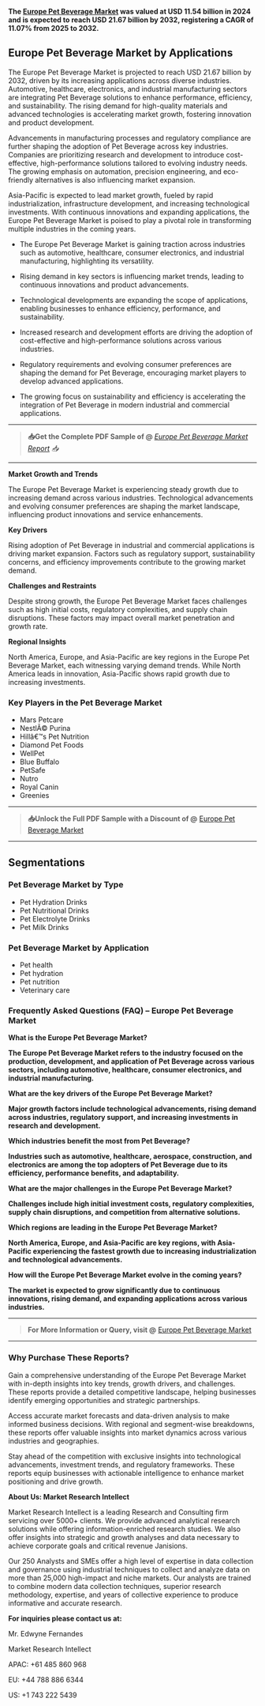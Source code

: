<p><strong>The <a href="https://www.marketresearchintellect.com/download-sample/?rid=1006978&amp;utm_source=Pulse-April-Europe&amp;utm_medium=852">Europe Pet Beverage Market</a> was valued at USD 11.54 billion in 2024 and is expected to reach USD 21.67 billion by 2032, registering a CAGR of 11.07% from 2025 to 2032.</strong></p><h2>Europe Pet Beverage Market by Applications&nbsp;</h2><p><p>The Europe Pet Beverage Market is projected to reach USD 21.67 billion by 2032, driven by its increasing applications across diverse industries. Automotive, healthcare, electronics, and industrial manufacturing sectors are integrating Pet Beverage solutions to enhance performance, efficiency, and sustainability. The rising demand for high-quality materials and advanced technologies is accelerating market growth, fostering innovation and product development.</p><p>Advancements in manufacturing processes and regulatory compliance are further shaping the adoption of Pet Beverage across key industries. Companies are prioritizing research and development to introduce cost-effective, high-performance solutions tailored to evolving industry needs. The growing emphasis on automation, precision engineering, and eco-friendly alternatives is also influencing market expansion.</p><p>Asia-Pacific is expected to lead market growth, fueled by rapid industrialization, infrastructure development, and increasing technological investments. With continuous innovations and expanding applications, the Europe Pet Beverage Market is poised to play a pivotal role in transforming multiple industries in the coming years.</p></p><ul><li><p>The Europe Pet Beverage Market is gaining traction across industries such as automotive, healthcare, consumer electronics, and industrial manufacturing, highlighting its versatility.</p></li><li><p>Rising demand in key sectors is influencing market trends, leading to continuous innovations and product advancements.</p></li><li><p>Technological developments are expanding the scope of applications, enabling businesses to enhance efficiency, performance, and sustainability.</p></li><li><p>Increased research and development efforts are driving the adoption of cost-effective and high-performance solutions across various industries.</p></li><li><p>Regulatory requirements and evolving consumer preferences are shaping the demand for Pet Beverage, encouraging market players to develop advanced applications.</p></li><li><p>The growing focus on sustainability and efficiency is accelerating the integration of Pet Beverage in modern industrial and commercial applications.</p></li></ul><hr /><blockquote><p><strong><span class="font-[700]">📥Get the Complete PDF Sample of @ </span></strong><em><span class="font-[700]"><a href="https://www.marketresearchintellect.com/download-sample/?rid=1006978&amp;utm_source=Pulse-April-Europe&amp;utm_medium=852" target="_blank" data-tracking-control-name="article-ssr-frontend-pulse_little-text-block" data-tracking-will-navigate="" data-test-link="">Europe Pet Beverage Market Report</a>&nbsp;📥</span></em></p></blockquote><hr /><p class="" data-start="77" data-end="360"><strong data-start="77" data-end="105">Market Growth and Trends</strong></p><p class="" data-start="77" data-end="360">The Europe Pet Beverage Market is experiencing steady growth due to increasing demand across various industries. Technological advancements and evolving consumer preferences are shaping the market landscape, influencing product innovations and service enhancements.</p><p class="" data-start="362" data-end="606"><strong data-start="362" data-end="377">Key Drivers</strong></p><p class="" data-start="362" data-end="606">Rising adoption of Pet Beverage in industrial and commercial applications is driving market expansion. Factors such as regulatory support, sustainability concerns, and efficiency improvements contribute to the growing market demand.</p><p class="" data-start="608" data-end="849"><strong data-start="608" data-end="637">Challenges and Restraints</strong></p><p class="" data-start="608" data-end="849">Despite strong growth, the Europe Pet Beverage Market faces challenges such as high initial costs, regulatory complexities, and supply chain disruptions. These factors may impact overall market penetration and growth rate.</p><p class="" data-start="851" data-end="1095"><strong data-start="851" data-end="872">Regional Insights</strong></p><p class="" data-start="851" data-end="1095">North America, Europe, and Asia-Pacific are key regions in the Europe Pet Beverage Market, each witnessing varying demand trends. While North America leads in innovation, Asia-Pacific shows rapid growth due to increasing investments.</p><p><h3>Key Players in the Pet Beverage Market </h3><ul><li>Mars Petcare</li><li> NestlÃ© Purina</li><li> Hillâ€™s Pet Nutrition</li><li> Diamond Pet Foods</li><li> WellPet</li><li> Blue Buffalo</li><li> PetSafe</li><li> Nutro</li><li> Royal Canin</li><li> Greenies</li></ul></p><hr /><blockquote><p><strong>📥Unlock the Full PDF Sample with a Discount of @</strong> <a href="https://www.marketresearchintellect.com/ask-for-discount/?rid=1006978&amp;utm_source=Pulse-April-Europe&amp;utm_medium=852">Europe Pet Beverage Market</a></p></blockquote><hr /><p><h2>Segmentations</h2><h3>Pet Beverage Market by Type</h3><ul><li>Pet Hydration Drinks</li><li> Pet Nutritional Drinks</li><li> Pet Electrolyte Drinks</li><li> Pet Milk Drinks</li></ul><h3>Pet Beverage Market by Application</h3><ul><li>Pet health</li><li> Pet hydration</li><li> Pet nutrition</li><li> Veterinary care</li></ul></p><h3><strong>Frequently Asked Questions (FAQ) &ndash; Europe Pet Beverage Market</strong></h3><p><strong>What is the Europe Pet Beverage Market?</strong></p><p><strong>The Europe Pet Beverage Market refers to the industry focused on the production, development, and application of Pet Beverage across various sectors, including automotive, healthcare, consumer electronics, and industrial manufacturing.</strong></p><p><strong>What are the key drivers of the Europe Pet Beverage Market?</strong></p><p><strong>Major growth factors include technological advancements, rising demand across industries, regulatory support, and increasing investments in research and development.</strong></p><p><strong>Which industries benefit the most from Pet Beverage?</strong></p><p><strong>Industries such as automotive, healthcare, aerospace, construction, and electronics are among the top adopters of Pet Beverage due to its efficiency, performance benefits, and adaptability.</strong></p><p><strong>What are the major challenges in the Europe Pet Beverage Market?</strong></p><p><strong>Challenges include high initial investment costs, regulatory complexities, supply chain disruptions, and competition from alternative solutions.</strong></p><p><strong>Which regions are leading in the Europe Pet Beverage Market?</strong></p><p><strong>North America, Europe, and Asia-Pacific are key regions, with Asia-Pacific experiencing the fastest growth due to increasing industrialization and technological advancements.</strong></p><p><strong>How will the Europe Pet Beverage Market evolve in the coming years?</strong></p><p><strong>The market is expected to grow significantly due to continuous innovations, rising demand, and expanding applications across various industries.</strong></p><hr /><blockquote><p><span class="font-[700]"><strong>For More Information or Query, visit&nbsp;@</strong>&nbsp;</span><span class="font-[700]"><a href="https://www.marketresearchintellect.com/product/global-pet-beverage-market/?utm_source=Linkedin&utm_medium=852" target="_blank" data-tracking-control-name="article-ssr-frontend-pulse_little-text-block" data-tracking-will-navigate="" data-test-link="">Europe Pet Beverage Market</a></span></p></blockquote><hr /><h3><strong data-start="0" data-end="31">Why Purchase These Reports?</strong></h3><p class="" data-start="35" data-end="297">Gain a comprehensive understanding of the Europe Pet Beverage Market with in-depth insights into key trends, growth drivers, and challenges. These reports provide a detailed competitive landscape, helping businesses identify emerging opportunities and strategic partnerships.</p><p class="" data-start="299" data-end="540">Access accurate market forecasts and data-driven analysis to make informed business decisions. With regional and segment-wise breakdowns, these reports offer valuable insights into market dynamics across various industries and geographies.</p><p class="" data-start="542" data-end="784">Stay ahead of the competition with exclusive insights into technological advancements, investment trends, and regulatory frameworks. These reports equip businesses with actionable intelligence to enhance market positioning and drive growth.</p><p><strong><span class="font-[700]">About Us: Market Research Intellect</span></strong></p><p><span class="">Market Research Intellect is a leading Research and Consulting firm servicing over 5000+ clients. We provide advanced analytical research solutions while offering information-enriched research studies.&nbsp;</span>We also offer insights into strategic and growth analyses and data necessary to achieve corporate goals and critical revenue Janisions.</p><p><span class="">Our 250 Analysts and SMEs offer a high level of expertise in data collection and governance using industrial techniques to collect and analyze data on more than 25,000 high-impact and niche markets. Our analysts are trained to combine modern data collection techniques, superior research methodology, expertise, and years of collective experience to produce informative and accurate research.</span></p><p><strong>For inquiries please contact us at:</strong></p><p>Mr. Edwyne Fernandes</p><p>Market Research Intellect</p><p>APAC: +61 485 860 968</p><p>EU: +44 788 886 6344</p><p>US: +1 743 222 5439</p>